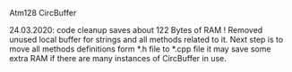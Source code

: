 Atm128 CircBuffer


24.03.2020: code cleanup saves about 122 Bytes of RAM !
            Removed unused local buffer for strings and all methods related to it.
            Next step is to move all methods definitions form *.h file to *.cpp file
            it may save some extra RAM if there are many instances of CircBuffer in use.
